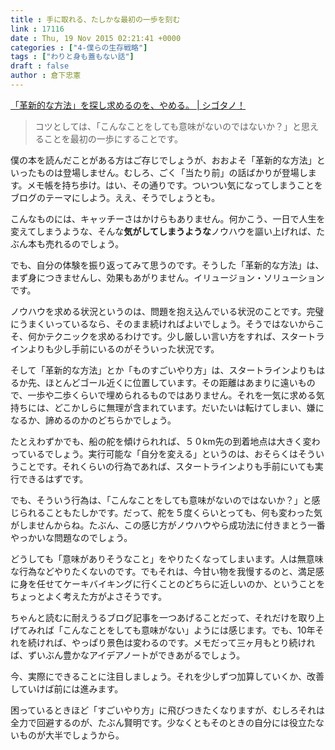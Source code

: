 ```yaml
---
title : 手に取れる、たしかな最初の一歩を刻む
link : 17116
date : Thu, 19 Nov 2015 02:21:41 +0000
categories : ["4-僕らの生存戦略"]
tags : ["わりと身も蓋もない話"]
draft : false
author : 倉下忠憲
---
```


<a href="http://cyblog.jp/modules/weblogs/20609">「革新的な方法」を探し求めるのを、やめる。 | シゴタノ！</a>

<blockquote>コツとしては、「こんなことをしても意味がないのではないか？」と思えることを最初の一歩にすることです。</blockquote>

僕の本を読んだことがある方はご存じでしょうが、おおよそ「革新的な方法」といったものは登場しません。むしろ、ごく「当たり前」の話ばかりが登場します。メモ帳を持ち歩け。はい、その通りです。ついつい気になってしまうことをブログのテーマにしよう。ええ、そうでしょうとも。

こんなものには、キャッチーさはかけらもありません。何かこう、一日で人生を変えてしまうような、そんな<strong>気がしてしまうような</strong>ノウハウを謳い上げれば、たぶん本も売れるのでしょう。

でも、自分の体験を振り返ってみて思うのです。そうした「革新的な方法」は、まず身につきませんし、効果もあがりません。イリュージョン・ソリューションです。

ノウハウを求める状況というのは、問題を抱え込んでいる状況のことです。完璧にうまくいっているなら、そのまま続ければよいでしょう。そうではないからこそ、何かテクニックを求めるわけです。少し厳しい言い方をすれば、スタートラインよりも少し手前にいるのがそういった状況です。

そして「革新的な方法」とか「ものすごいやり方」は、スタートラインよりもはるか先、ほとんどゴール近くに位置しています。その距離はあまりに遠いもので、一歩や二歩くらいで埋められるものではありません。それを一気に求める気持ちには、どこかしらに無理が含まれています。だいたいは転けてしまい、嫌になるか、諦めるのかのどちらかでしょう。

たとえわずかでも、船の舵を傾けられれば、５０km先の到着地点は大きく変わっているでしょう。実行可能な「自分を変える」というのは、おそらくはそういうことです。それくらいの行為であれば、スタートラインよりも手前にいても実行できるはずです。

でも、そういう行為は、「こんなことをしても意味がないのではないか？」と感じられることもたしかです。だって、舵を５度くらいとっても、何も変わった気がしませんからね。たぶん、この感じ方がノウハウやら成功法に付きまとう一番やっかいな問題なのでしょう。

どうしても「意味がありそうなこと」をやりたくなってしまいます。人は無意味な行為などやりたくないのです。でもそれは、今甘い物を我慢するのと、満足感に身を任せてケーキバイキングに行くことのどちらに近しいのか、ということをちょっとよく考えた方がよさそうです。

ちゃんと読むに耐えうるブログ記事を一つあげることだって、それだけを取り上げてみれば「こんなことをしても意味がない」ようには感じます。でも、10年それを続ければ、やっぱり景色は変わるのです。メモだって三ヶ月もとり続ければ、ずいぶん豊かなアイデアノートができあがるでしょう。

今、実際にできることに注目しましょう。それを少しずつ加算していくか、改善していけば前には進みます。

困っているときほど「すごいやり方」に飛びつきたくなりますが、むしろそれは全力で回避するのが、たぶん賢明です。少なくともそのときの自分には役立たないものが大半でしょうから。